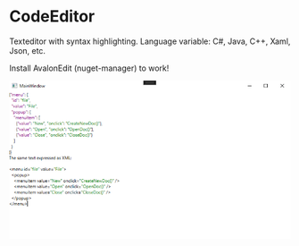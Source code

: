 # CodeEditor

Texteditor with syntax highlighting.
Language variable:
C#, Java, C++, Xaml, Json, etc.

Install AvalonEdit (nuget-manager) to work!

![alt text](https://github.com/UltimateSeeSharp/CodeEditor/blob/main/Sample.png)
